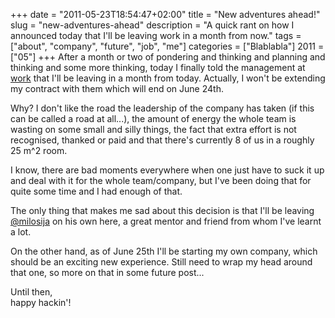 +++
date = "2011-05-23T18:54:47+02:00"
title = "New adventures ahead!"
slug = "new-adventures-ahead"
description = "A quick rant on how I announced today that I'll be leaving work in a month from now."
tags = ["about", "company", "future", "job", "me"]
categories = ["Blablabla"]
2011 = ["05"]
+++
After a month or two of pondering and thinking and planning and thinking and some more thinking, today I finally told the management at <a href="http://solutions.online.rs/">work</a> that I'll be leaving in a month from today. Actually, I won't be extending my contract with them which will end on June 24th.

Why? I don't like the road the leadership of the company has taken (if this can be called a road at all...), the amount of energy the whole team is wasting on some small and silly things, the fact that extra effort is not recognised, thanked or paid and that there's currently 8 of us in a roughly 25 m^2 room.

I know, there are bad moments everywhere when one just have to suck it up and deal with it for the whole team/company, but I've been doing that for quite some time and I had enough of that.

The only thing that makes me sad about this decision is that I'll be leaving <a href="http://twitter.com/milosija">@milosija</a> on his own here, a great mentor and friend from whom I've learnt a lot.

On the other hand, as of June 25th I'll be starting my own company, which should be an exciting new experience. Still need to wrap my head around that one, so more on that in some future post...

Until then,<br />
happy hackin'!
